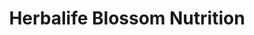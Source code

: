 ---
title: "Herbalife Blossom Nutrition"
url: /knoxville/herbalife-blossom-nutrition/
shop: Kräuter
---